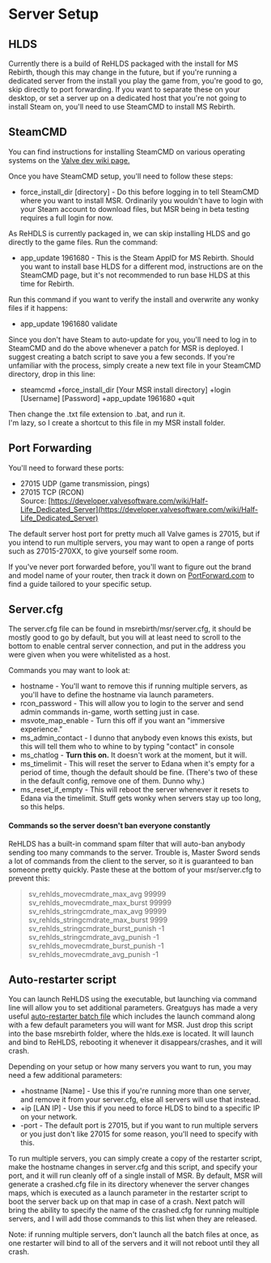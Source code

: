 # Server Setup
## HLDS
Currently there is a build of ReHLDS packaged with the install for MS Rebirth, though this may change in the future, but if you're running a dedicated server from the install you play the game from, you're good to go, skip directly to port forwarding. If you want to separate these on your desktop, or set a server up on a dedicated host that you're not going to install Steam on, you'll need to use SteamCMD to install MS Rebirth.

## SteamCMD
You can find instructions for installing SteamCMD on various operating systems on the [Valve dev wiki page.](https://developer.valvesoftware.com/wiki/SteamCMD)  

Once you have SteamCMD setup, you'll need to follow these steps:  

- force_install_dir [directory] - Do this before logging in to tell SteamCMD where you want to install MSR. Ordinarily you wouldn't have to login with your Steam account to download files, but MSR being in beta testing requires a full login for now.  

As ReHDLS is currently packaged in, we can skip installing HLDS and go directly to the game files. Run the command:  
- app_update 1961680 - This is the Steam AppID for MS Rebirth. Should you want to install base HLDS for a different mod, instructions are on the SteamCMD page, but it's not recommended to run base HLDS at this time for Rebirth.  

Run this command if you want to verify the install and overwrite any wonky files if it happens:  
- app_update 1961680 validate  

Since you don't have Steam to auto-update for you, you'll need to log in to SteamCMD and do the above whenever a patch for MSR is deployed. I suggest creating a batch script to save you a few seconds. If you're unfamiliar with the process, simply create a new text file in your SteamCMD directory, drop in this line:  
- steamcmd +force_install_dir [Your MSR install directory] +login [Username] [Password] +app_update 1961680 +quit  

Then change the .txt file extension to .bat, and run it.  
I'm lazy, so I create a shortcut to this file in my MSR install folder.  

## Port Forwarding
You'll need to forward these ports:  
- 27015 UDP (game transmission, pings)  
- 27015 TCP (RCON)  
Source: [https://developer.valvesoftware.com/wiki/Half-Life_Dedicated_Server](https://developer.valvesoftware.com/wiki/Half-Life_Dedicated_Server)  

The default server host port for pretty much all Valve games is 27015, but if you intend to run multiple servers, you may want to open a range of ports such as 27015-270XX, to give yourself some room.  

If you've never port forwarded before, you'll want to figure out the brand and model name of your router, then track it down on [PortForward.com](https://portforward.com/) to find a guide tailored to your specific setup.  

## Server.cfg
The server.cfg file can be found in msrebirth/msr/server.cfg, it should be mostly good to go by default, but you will at least need to scroll to the bottom to enable central server connection, and put in the address you were given when you were whitelisted as a host.  

Commands you may want to look at:  
- hostname - You'll want to remove this if running multiple servers, as you'll have to define the hostname via launch parameters.  
- rcon_password - This will allow you to login to the server and send admin commands in-game, worth setting just in case.  
- msvote_map_enable - Turn this off if you want an "immersive experience."  
- ms_admin_contact - I dunno that anybody even knows this exists, but this will tell them who to whine to by typing "contact" in console  
- ms_chatlog - **Turn this on.** It doesn't work at the moment, but it will.  
- ms_timelimit - This will reset the server to Edana when it's empty for a period of time, though the default should be fine. (There's two of these in the default config, remove one of them. Dunno why.)  
- ms_reset_if_empty - This will reboot the server whenever it resets to Edana via the timelimit. Stuff gets wonky when servers stay up too long, so this helps.  

#### Commands so the server doesn't ban everyone constantly
ReHLDS has a built-in command spam filter that will auto-ban anybody sending too many commands to the server. Trouble is, Master Sword sends a lot of commands from the client to the server, so it is guaranteed to ban someone pretty quickly. Paste these at the bottom of your msr/server.cfg to prevent this:

> sv_rehlds_movecmdrate_max_avg 99999  
> sv_rehlds_movecmdrate_max_burst 99999  
> sv_rehlds_stringcmdrate_max_avg 99999  
> sv_rehlds_stringcmdrate_max_burst 9999  
> sv_rehlds_stringcmdrate_burst_punish -1  
> sv_rehlds_stringcmdrate_avg_punish -1  
> sv_rehlds_movecmdrate_burst_punish -1  
> sv_rehlds_movecmdrate_avg_punish -1  


## Auto-restarter script
You can launch ReHLDS using the executable, but launching via command line will allow you to set additional parameters. Greatguys has made a very useful [auto-restarter batch file](https://github.com/MSRevive/website/files/10714271/Restarter.zip) which includes the launch command along with a few default parameters you will want for MSR. Just drop this script into the base msrebirth folder, where the hlds.exe is located. It will launch and bind to ReHLDS, rebooting it whenever it disappears/crashes, and it will crash.  

Depending on your setup or how many servers you want to run, you may need a few additional parameters:  
- +hostname [Name] - Use this if you're running more than one server, and remove it from your server.cfg, else all servers will use that instead.  
- +ip [LAN IP] - Use this if you need to force HLDS to bind to a specific IP on your network.  
- -port - The default port is 27015, but if you want to run multiple servers or you just don't like 27015 for some reason, you'll need to specify with this.  

To run multiple servers, you can simply create a copy of the restarter script, make the hostname changes in server.cfg and this script, and specify your port, and it will run cleanly off of a single install of MSR. By default, MSR will generate a crashed.cfg file in its directory whenever the server changes maps, which is executed as a launch parameter in the restarter script to boot the server back up on that map in case of a crash. Next patch will bring the ability to specify the name of the crashed.cfg for running multiple servers, and I will add those commands to this list when they are released.  

Note: if running multiple servers, don't launch all the batch files at once, as one restarter will bind to all of the servers and it will not reboot until they all crash.
